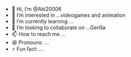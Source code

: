 - 👋 Hi, I’m @Aki20006
- 👀 I’m interested in ...videogames and animation 
- 🌱 I’m currently learning ...
- 💞️ I’m looking to collaborate on ...Gerilla
- 📫 How to reach me ...
- 😄 Pronouns: ...
- ⚡ Fun fact: ...

<!---
Aki20006/Aki20006 is a ✨ special ✨ repository because its `README.md` (this file) appears on your GitHub profile.
You can click the Preview link to take a look at your changes.
--->
